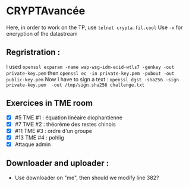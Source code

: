 # CRYPTAvancée
Here, in order to work on the TP, use `telnet crypta.fil.cool`
Use `-x` for encryption of the datastream

## Regristration :
I used `openssl ecparam -name wap-wsg-idm-ecid-wtls7 -genkey -out private-key.pem` then `openssl ec -in private-key.pem -pubout -out public-key.pem`
Now I have to sign a text :
`openssl dgst -sha256 -sign private-key.pem  -out /tmp/sign.sha256 challenge.txt`

## Exercices in TME room

- [x] #5 TME #1 : équation linéaire diophantienne
- [x] #7 TME #2 : théorème des restes chinois
- [x] #11 TME #3 : ordre d'un groupe
- [x] #13 TME #4 : pohlig
- [x] Attaque admin

## Downloader and uploader :

- Use downloader on "me", then should we modify line 382?